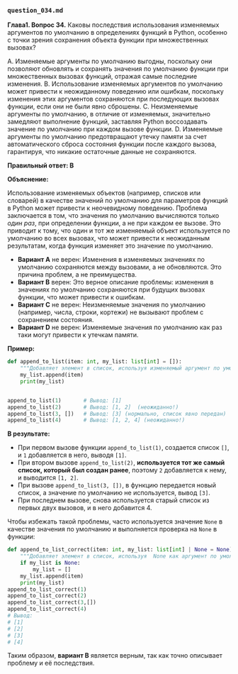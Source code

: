 ### `question_034.md`

**Глава1. Вопрос 34.** Каковы последствия использования изменяемых аргументов по умолчанию в определениях функций в Python, особенно с точки зрения сохранения объекта функции при множественных вызовах?

A.  Изменяемые аргументы по умолчанию выгодны, поскольку они позволяют обновлять и сохранять значения по умолчанию функции при множественных вызовах функций, отражая самые последние изменения.
B.  Использование изменяемых аргументов по умолчанию может привести к неожиданному поведению или ошибкам, поскольку изменения этих аргументов сохраняются при последующих вызовах функции, если они не были явно сброшены.
C.  Неизменяемые аргументы по умолчанию, в отличие от изменяемых, значительно замедляют выполнение функций, заставляя Python воссоздавать значение по умолчанию при каждом вызове функции.
D.  Изменяемые аргументы по умолчанию предотвращают утечку памяти за счет автоматического сброса состояния функции после каждого вызова, гарантируя, что никакие остаточные данные не сохраняются.

**Правильный ответ: B**

**Объяснение:**

Использование изменяемых объектов (например, списков или словарей) в качестве значений по умолчанию для параметров функций в Python может привести к неочевидному поведению. Проблема заключается в том, что значения по умолчанию вычисляются только *один раз*, при определении функции, а не при каждом ее вызове. Это приводит к тому, что один и тот же изменяемый объект используется по умолчанию во всех вызовах, что может привести к неожиданным результатам, когда функция изменяет это значение по умолчанию.

*   **Вариант A** не верен: Изменения в изменяемых значениях по умолчанию сохраняются между вызовами, а не обновляются. Это причина проблем, а не преимущества.
*   **Вариант B** верен: Это верное описание проблемы: изменения в значениях по умолчанию сохраняются при будущих вызовах функции, что может привести к ошибкам.
*   **Вариант C** не верен: Неизменяемые значения по умолчанию (например, числа, строки, кортежи) не вызывают проблем с сохранением состояния.
*   **Вариант D** не верен:  Изменяемые значения по умолчанию как раз таки могут привести к утечкам памяти.

**Пример:**

```python
def append_to_list(item: int, my_list: list[int] = []):
    """Добавляет элемент в список, используя изменяемый аргумент по умолчанию."""
    my_list.append(item)
    print(my_list)


append_to_list(1)       # Вывод: [1]
append_to_list(2)       # Вывод: [1, 2]  (неожиданно!)
append_to_list(3, [])   # Вывод: [3] (нормально, список явно передан)
append_to_list(4)       # Вывод: [1, 2, 4] (неожиданно!)
```

**В результате:**

*   При первом вызове функции `append_to_list(1)`, создается список `[]`, и `1` добавляется в него, выводя `[1]`.
*   При втором вызове `append_to_list(2)`, **используется тот же самый список, который был создан ранее**, поэтому `2` добавляется к нему, и выводится `[1, 2]`.
*   При вызове `append_to_list(3, [])`, в функцию передается новый список, а значение по умолчанию не используется, вывод `[3]`.
*   При последнем вызове, снова используется старый список из первых двух вызовов, и в него добавится 4.

Чтобы избежать такой проблемы, часто используется значение `None` в качестве значения по умолчанию и выполняется проверка на `None` в функции:
```python
def append_to_list_correct(item: int, my_list: list[int] | None = None):
    """Добавляет элемент в список, используя  None как аргумент по умолчанию."""
    if my_list is None:
        my_list = []
    my_list.append(item)
    print(my_list)
append_to_list_correct(1)
append_to_list_correct(2)
append_to_list_correct(3,[])
append_to_list_correct(4)
# Вывод:
# [1]
# [2]
# [3]
# [4]
```

Таким образом, **вариант B** является верным, так как точно описывает проблему и её последствия.
